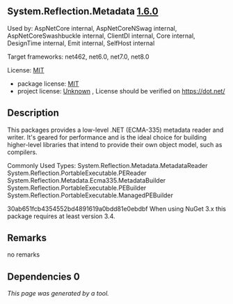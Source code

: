 System.Reflection.Metadata [1.6.0](https://www.nuget.org/packages/System.Reflection.Metadata/1.6.0)
--------------------

Used by: AspNetCore internal, AspNetCoreNSwag internal, AspNetCoreSwashbuckle internal, ClientDI internal, Core internal, DesignTime internal, Emit internal, SelfHost internal

Target frameworks: net462, net6.0, net7.0, net8.0

License: [MIT](../../../../licenses/mit) 

- package license: [MIT](https://github.com/dotnet/corefx/blob/master/LICENSE.TXT) 
- project license: [Unknown](https://dot.net/) , License should be verified on https://dot.net/

Description
-----------
This packages provides a low-level .NET (ECMA-335) metadata reader and writer. It's geared for performance and is the ideal choice for building higher-level libraries that intend to provide their own object model, such as compilers.

Commonly Used Types:
System.Reflection.Metadata.MetadataReader
System.Reflection.PortableExecutable.PEReader
System.Reflection.Metadata.Ecma335.MetadataBuilder
System.Reflection.PortableExecutable.PEBuilder
System.Reflection.PortableExecutable.ManagedPEBuilder
 
30ab651fcb4354552bd4891619a0bdd81e0ebdbf 
When using NuGet 3.x this package requires at least version 3.4.

Remarks
-----------
no remarks


Dependencies 0
-----------


*This page was generated by a tool.*